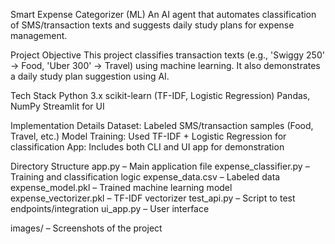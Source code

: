 Smart Expense Categorizer (ML)
An AI agent that automates classification of SMS/transaction texts and suggests daily study plans for expense management.

Project Objective
This project classifies transaction texts (e.g., 'Swiggy 250' → Food, 'Uber 300' → Travel) using machine learning. It also demonstrates a daily study plan suggestion using AI.

Tech Stack
Python 3.x
scikit-learn (TF-IDF, Logistic Regression)
Pandas, NumPy
Streamlit for UI

Implementation Details
Dataset: Labeled SMS/transaction samples (Food, Travel, etc.)
Model Training: Used TF-IDF + Logistic Regression for classification
App: Includes both CLI and UI app for demonstration

Directory Structure
app.py – Main application file
expense_classifier.py – Training and classification logic
expense_data.csv – Labeled data
expense_model.pkl – Trained machine learning model
expense_vectorizer.pkl – TF-IDF vectorizer
test_api.py – Script to test endpoints/integration
ui_app.py – User interface



images/ – Screenshots of the project
